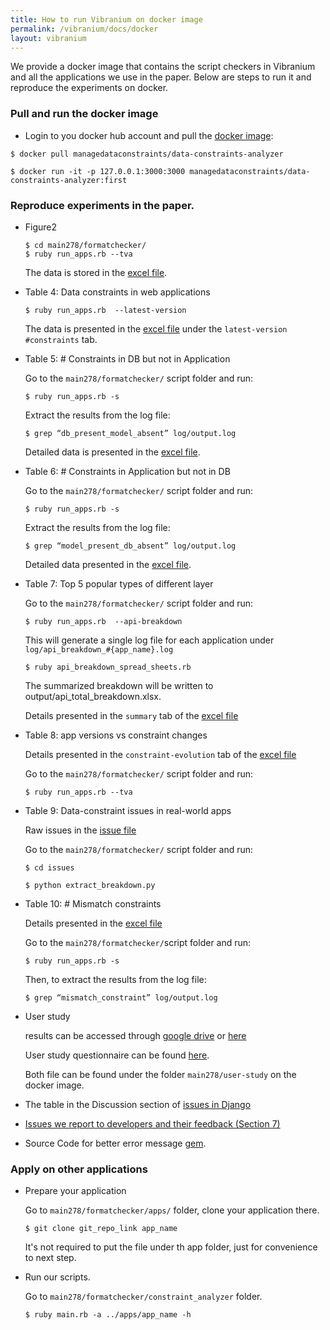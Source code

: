 ```yaml
---
title: How to run Vibranium on docker image 
permalink: /vibranium/docs/docker
layout: vibranium 
---
```


<div class="container" markdown="1">
<div class="row" markdown="1">
<div class="col-md-12" markdown="1">

We provide a docker image that contains the script checkers in Vibranium and all the applications we use in the paper.
Below are steps to run it and reproduce the experiments on docker.

### Pull and run the docker image 
* Login to you docker hub account and pull the [docker image](https://hub.docker.com/repository/docker/managedataconstraints/data-constraints-analyzer):
```
$ docker pull managedataconstraints/data-constraints-analyzer
```
```
$ docker run -it -p 127.0.0.1:3000:3000 managedataconstraints/data-constraints-analyzer:first
```


### Reproduce experiments in the paper.

* Figure2 
  ```
  $ cd main278/formatchecker/ 
  $ ruby run_apps.rb --tva
  ```
  The data is stored in the [excel file](http://bit.ly/app-versions-vs-constraint-changes).

* Table 4: Data constraints in web applications
  ```
  $ ruby run_apps.rb  --latest-version
  ```
  The data is presented in the [excel file](http://bit.ly/data-constraints-in-web-applications) under the `latest-version #constraints` tab. 

* Table 5: # Constraints in DB but not in Application

  Go to the `main278/formatchecker/`  script folder and run:
  ```
  $ ruby run_apps.rb -s 
  ```
  Extract the results from the log file:
  ```
  $ grep “db_present_model_absent” log/output.log
  ```
  Detailed data is presented in the [excel file](http://bit.ly/constraint-mismatch). 
  
* Table 6: # Constraints in Application but not in DB 

  Go to the `main278/formatchecker/`  script folder and run:
  ```
  $ ruby run_apps.rb -s 
  ```
  Extract the results from the log file:
  ```
  $ grep “model_present_db_absent” log/output.log
  ```
  Detailed data presented in the [excel file](http://bit.ly/constraint-mismatch).

* Table 7:  Top 5 popular types of different layer

  Go to the `main278/formatchecker/` script folder and run:
  ``` 
  $ ruby run_apps.rb  --api-breakdown
  ```
  This will generate a single log file for each application under ```log/api_breakdown_#{app_name}.log```
  ```
  $ ruby api_breakdown_spread_sheets.rb 
  ```
  The summarized breakdown will be written to output/api_total_breakdown.xlsx. 

  Details presented in the `summary` tab of  the [excel file](http://bit.ly/top-5-popular-types-of-different-layers)

* Table 8: app versions vs constraint changes

  Details presented in the `constraint-evolution` tab of the [excel file](http://bit.ly/app-versions-vs-constraint-changes) 

  Go to the `main278/formatchecker/` script folder and run:
  ```
  $ ruby run_apps.rb --tva 
  ```
* Table 9:  Data-constraint issues in real-world apps

  Raw issues in the [issue file](http://bit.ly/data-constraints-issues-in-Rails) 

  Go to the `main278/formatchecker/`  script folder and run:
  
  ```
  $ cd issues
  ```
  
  ```
  $ python extract_breakdown.py
  ```
  
* Table 10: # Mismatch constraints 

  Details presented in the [excel file](http://bit.ly/constraint-mismatch)

  Go to the `main278/formatchecker/`script folder and run:
  ```
  $ ruby run_apps.rb -s 
  ```
  Then, to extract the results from the log file:
  ```
  $ grep “mismatch_constraint” log/output.log
  ```
* User study 
  
  results can be accessed through [google drive](http://bit.ly/error-message-user-study) or [here](./user-study.html)

  User study questionnaire can be found [here](http://bit.ly/user-questionnaire).
  
  Both file can be found under the folder `main278/user-study` on the docker image.

* The table in the Discussion section of [issues in Django](http://bit.ly/data-constraints-issues-in-Django) 

* [Issues we report to developers and their feedback (Section 7)](https://docs.google.com/spreadsheets/d/1d9wh0BxLLgQaSKSxFTA3ou5RH7P5D8LKaHQ1paU45u8/edit?usp=sharing)

* Source Code for better error message [gem](https://github.com/manangeconstraints/better_error_msg_gem).


### Apply on other applications

* Prepare your application

  Go to `main278/formatchecker/apps/` folder, clone your application there. 
  
  ```
  $ git clone git_repo_link app_name
  ```
  
  It's not required to put the file under th app folder, just for convenience to next step. 
  
* Run our scripts.

  Go to `main278/formatchecker/constraint_analyzer` folder. 
  
  ```
  $ ruby main.rb -a ../apps/app_name -h
  ```

</div>
</div>
</div>
